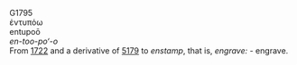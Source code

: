 G1795  
ἐντυπόω  
entupoō  
*en-too-po‘-o*  
From [1722](g1722) and a derivative of [5179](g5179) to *enstamp*, that
is, *engrave:* - engrave.  
